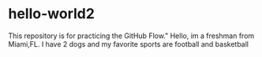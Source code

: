 # hello-world2
This repository is for practicing the GitHub Flow."
Hello, im a freshman from Miami,FL. I have 2 dogs and my favorite sports are football and basketball
